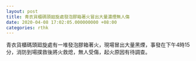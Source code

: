 ```yaml
---
layout: post
title: 青衣貨櫃碼頭廻旋處發泡膠箱著火冒出大量濃煙無人傷
date: 2020-04-08 17:02:05.000000000 +08:00
categories: rthk
---
```


青衣貨櫃碼頭廻旋處有一堆發泡膠箱著火，現場冒出大量黑煙，事發在下午4時15分，消防到場撲救後將火救熄，無人受傷，起火原因有待調查。
